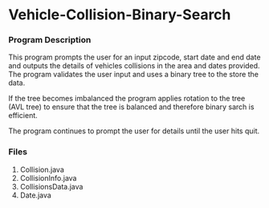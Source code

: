 # Vehicle-Collision-Binary-Search

### Program Description

This program prompts the user for an input zipcode, start date and end date and outputs the details of vehicles collisions in the area and dates provided. The program validates the user input and uses a binary tree to the store the data.

If the tree becomes imbalanced the program applies rotation to the tree (AVL tree) to ensure that the tree is balanced and therefore binary sarch is efficient.

The program continues to prompt the user for details until the user hits quit.

### Files

1. Collision.java
2. CollisionInfo.java
3. CollisionsData.java
4. Date.java

